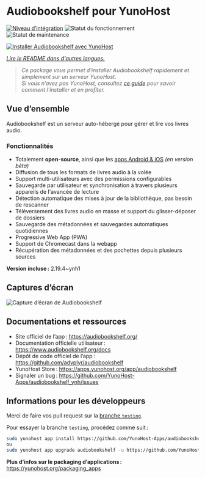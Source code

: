 <!--
Nota bene : ce README est automatiquement généré par <https://github.com/YunoHost/apps/tree/master/tools/readme_generator>
Il NE doit PAS être modifié à la main.
-->

# Audiobookshelf pour YunoHost

[![Niveau d’intégration](https://apps.yunohost.org/badge/integration/audiobookshelf)](https://ci-apps.yunohost.org/ci/apps/audiobookshelf/)
![Statut du fonctionnement](https://apps.yunohost.org/badge/state/audiobookshelf)
![Statut de maintenance](https://apps.yunohost.org/badge/maintained/audiobookshelf)

[![Installer Audiobookshelf avec YunoHost](https://install-app.yunohost.org/install-with-yunohost.svg)](https://install-app.yunohost.org/?app=audiobookshelf)

*[Lire le README dans d'autres langues.](./ALL_README.md)*

> *Ce package vous permet d’installer Audiobookshelf rapidement et simplement sur un serveur YunoHost.*  
> *Si vous n’avez pas YunoHost, consultez [ce guide](https://yunohost.org/install) pour savoir comment l’installer et en profiter.*

## Vue d’ensemble

Audiobookshelf est un serveur auto-hébergé pour gérer et lire vos livres audio.

### Fonctionnalités

* Totalement **open-source**, ainsi que les [apps Android & iOS](https://github.com/advplyr/audiobookshelf-app) *(en version bêta)*
* Diffusion de tous les formats de livres audio à la volée
* Support multi-utilisateurs avec des permissions configurables
* Sauvegarde par utilisateur et synchronisation à travers plusieurs appareils de l'avancée de lecture
* Détection automatique des mises à jour de la bibliothèque, pas besoin de rescanner
* Téléversement des livres audio en masse et support du glisser-déposer de dossiers
* Sauvegarde des métadonnées et sauvegardes automatiques quotidiennes
* Progressive Web App (PWA)
* Support de Chromecast dans la webapp
* Récupération des métadonnées et des pochettes depuis plusieurs sources

**Version incluse :** 2.19.4~ynh1

## Captures d’écran

![Capture d’écran de Audiobookshelf](./doc/screenshots/audiobookshelf.jpg)

## Documentations et ressources

- Site officiel de l’app : <https://audiobookshelf.org/>
- Documentation officielle utilisateur : <https://www.audiobookshelf.org/docs>
- Dépôt de code officiel de l’app : <https://github.com/advplyr/audiobookshelf>
- YunoHost Store : <https://apps.yunohost.org/app/audiobookshelf>
- Signaler un bug : <https://github.com/YunoHost-Apps/audiobookshelf_ynh/issues>

## Informations pour les développeurs

Merci de faire vos pull request sur la [branche `testing`](https://github.com/YunoHost-Apps/audiobookshelf_ynh/tree/testing).

Pour essayer la branche `testing`, procédez comme suit :

```bash
sudo yunohost app install https://github.com/YunoHost-Apps/audiobookshelf_ynh/tree/testing --debug
ou
sudo yunohost app upgrade audiobookshelf -u https://github.com/YunoHost-Apps/audiobookshelf_ynh/tree/testing --debug
```

**Plus d’infos sur le packaging d’applications :** <https://yunohost.org/packaging_apps>
